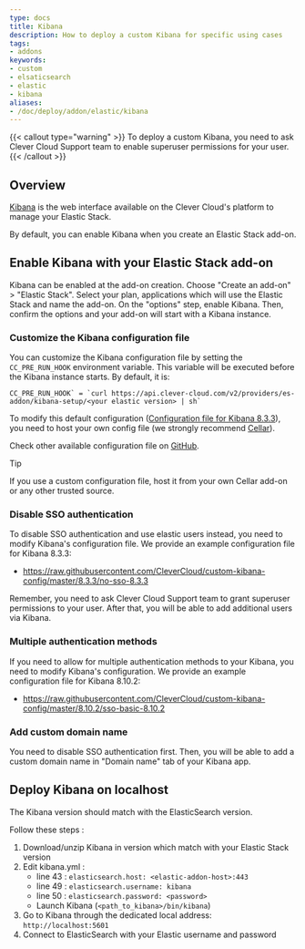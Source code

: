 ```yaml
---
type: docs
title: Kibana
description: How to deploy a custom Kibana for specific using cases
tags:
- addons
keywords:
- custom
- elsaticsearch
- elastic
- kibana
aliases:
- /doc/deploy/addon/elastic/kibana
---
```


{{< callout type="warning" >}}
To deploy a custom Kibana, you need to ask Clever Cloud Support team to enable superuser permissions for your user.
{{< /callout >}}

## Overview

[Kibana](https://www.elastic.co/fr/kibana/) is the web interface available on the Clever Cloud's platform to manage your Elastic Stack.

By default, you can enable Kibana when you create an Elastic Stack add-on.

## Enable Kibana with your Elastic Stack add-on

Kibana can be enabled at the add-on creation. Choose "Create an add-on" > "Elastic Stack". Select your plan, applications which will use the Elastic Stack and name the add-on. On the "options" step, enable Kibana. Then, confirm the options and your add-on will start with a Kibana instance.

### Customize the Kibana configuration file

You can customize the Kibana configuration file by setting the `CC_PRE_RUN_HOOK` environment variable. This variable will be executed before the Kibana instance starts. By default, it is:

```
CC_PRE_RUN_HOOK` = `curl https://api.clever-cloud.com/v2/providers/es-addon/kibana-setup/<your elastic version> | sh`
```

To modify this default configuration ([Configuration file for Kibana 8.3.3](https://api.clever-cloud.com/v2/providers/es-addon/kibana-setup/8.3.3)), you need to host your own config file (we strongly recommend [Cellar](/developers/doc/deploy/addon/cellar)).

Check other available configuration file on [GitHub](https://github.com/CleverCloud/custom-kibana-config).

> [!TIP]
> If you use a custom configuration file, host it from your own Cellar add-on or any other trusted source.

### Disable SSO authentication

To disable SSO authentication and use elastic users instead, you need to modify Kibana's configuration file. We provide an example configuration file for Kibana 8.3.3:

* https://raw.githubusercontent.com/CleverCloud/custom-kibana-config/master/8.3.3/no-sso-8.3.3

Remember, you need to ask Clever Cloud Support team to grant superuser permissions to your user. After that, you will be able to add additional users via Kibana.

### Multiple authentication methods

If you need to allow for multiple authentication methods to your Kibana, you need to modify Kibana's configuration. We provide an example configuration file for Kibana 8.10.2:

* https://raw.githubusercontent.com/CleverCloud/custom-kibana-config/master/8.10.2/sso-basic-8.10.2

### Add custom domain name

You need to disable SSO authentication first. Then, you will be able to add a custom domain name in "Domain name" tab of your Kibana app.

## Deploy Kibana on localhost

The Kibana version should match with the ElasticSearch version.

Follow these steps :

1. Download/unzip Kibana in version which match with your Elastic Stack version
2. Edit kibana.yml :
   * line 43 : `elasticsearch.host: <elastic-addon-host>:443`
   * line 49 : `elasticsearch.username: kibana`
   * line 50 : `elasticsearch.password: <password>`
   * Launch Kibana (`<path_to_kibana>/bin/kibana`)
3. Go to Kibana through the dedicated local address: `http://localhost:5601`
4. Connect to ElasticSearch with your Elastic username and password
